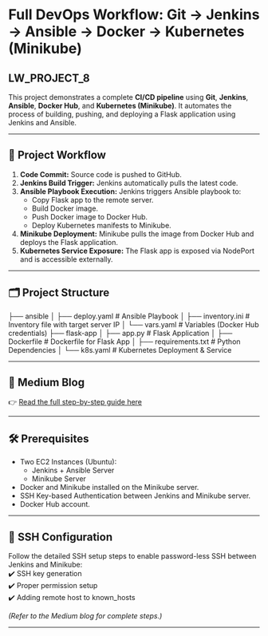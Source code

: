 
# Full DevOps Workflow: Git → Jenkins → Ansible → Docker → Kubernetes (Minikube)
## LW_PROJECT_8
This project demonstrates a complete **CI/CD pipeline** using **Git**, **Jenkins**, **Ansible**, **Docker Hub**, and **Kubernetes (Minikube)**. It automates the process of building, pushing, and deploying a Flask application using Jenkins and Ansible.

---

## 🚀 Project Workflow

1. **Code Commit:** Source code is pushed to GitHub.
2. **Jenkins Build Trigger:** Jenkins automatically pulls the latest code.
3. **Ansible Playbook Execution:** Jenkins triggers Ansible playbook to:
   - Copy Flask app to the remote server.
   - Build Docker image.
   - Push Docker image to Docker Hub.
   - Deploy Kubernetes manifests to Minikube.
4. **Minikube Deployment:** Minikube pulls the image from Docker Hub and deploys the Flask application.
5. **Kubernetes Service Exposure:** The Flask app is exposed via NodePort and is accessible externally.

---

## 🗂 Project Structure
├── ansible 
│ ├── deploy.yaml # Ansible Playbook
│ ├── inventory.ini # Inventory file with target server IP
│ └── vars.yaml # Variables (Docker Hub credentials)
├── flask-app
│ ├── app.py # Flask Application
│ ├── Dockerfile # Dockerfile for Flask App
│ ├── requirements.txt # Python Dependencies
│ └── k8s.yaml # Kubernetes Deployment & Service


---

## 📖 Medium Blog

👉 [Read the full step-by-step guide here](https://medium.com/@priyamsanodiya340/full-devops-workflow-git-jenkins-ansible-docker-kubernetes-with-ssh-setup-on-aws-625b2c2f0ba6)  


---

## 🛠️ Prerequisites

- Two EC2 Instances (Ubuntu):
  - Jenkins + Ansible Server
  - Minikube Server
- Docker and Minikube installed on the Minikube server.
- SSH Key-based Authentication between Jenkins and Minikube server.
- Docker Hub account.

---

## 🔐 SSH Configuration

Follow the detailed SSH setup steps to enable password-less SSH between Jenkins and Minikube:  
✔️ SSH key generation  
✔️ Proper permission setup  
✔️ Adding remote host to known_hosts

*(Refer to the Medium blog for complete steps.)*

---

